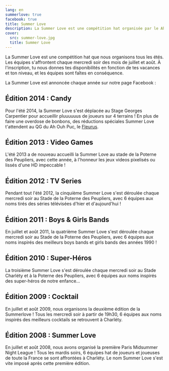```yaml
---
lang: en
summerlove: true
facebook: true
title: Summer Love
description: La Summer Love est une compétition hat organisée par le Ah Ouh Puc tous les étés. Les équipes s'affrontent chaque mercredi soir des mois de juillet et août.
cover:
  src: summer-love.jpg
  title: Summer Love
---
```


La Summer Love est une compétition hat que nous organisons tous les étés. Les équipes s'affrontent chaque mercredi soir des mois de juillet et août. À l'inscription, tu nous donnes tes disponibilités en fonction de tes vacances et ton niveau, et les équipes sont faîtes en conséquence.

La Summer Love est annoncée chaque année sur notre page Facebook :

<div id="summer-love-fb"><div class="fb-like-box" data-href="https://www.facebook.com/ahouhpuc" data-colorscheme="light" data-show-faces="false" data-header="false" data-stream="false" data-show-border="false"></div></div>

## Édition 2014 : Candy

Pour l'été 2014, la Summer Love s'est déplacée au Stage Georges Carpentier pour accueillir pluuuuuus de joueurs sur 4 terrains ! En plus de faire une overdose de bonbons, des réductions spéciales Summer Love t'attendent au QG du Ah Ouh Puc, le <a href="http://www.lefleurus.com/" target="_blank">Fleurus</a>.

## Édition 2013 : Video Games

L'été 2013 a de nouveau accueilli la Summer Love au stade de la Poterne des Peupliers, avec cette année, à l'honneur les jeux videos pixelisés ou lissés d'une HD impeccable !

## Édition 2012 : TV Series

Pendant tout l'été 2012, la cinquième Summer Love s'est déroulée chaque mercredi soir au Stade de la Poterne des Peupliers, avec 6 équipes aux noms tirés des séries télévisées d'hier et d'aujourd'hui !

## Édition 2011 : Boys & Girls Bands

En juillet et août 2011, la quatrième Summer Love s'est déroulée chaque mercredi soir au Stade de la Poterne des Peupliers, avec 6 équipes aux noms inspirés des meilleurs boys bands et girls bands des années 1990 !

## Édition 2010 : Super-Héros

La troisième Summer Love s'est déroulée chaque mercredi soir au Stade Charléty et à la Poterne des Peupliers, avec 6 équipes aux noms inspirés des super-héros de notre enfance…

## Édition 2009 : Cocktail

En juillet et août 2009, nous organisons la deuxième édition de la Summerlove ! Tous les mercredi soir à partir de 19h30, 6 équipes aux noms inspirés des meilleurs cocktails se retrouvent à Charléty.

## Édition 2008 : Summer Love

En juillet et août 2008, nous avons organisé la première Paris Midsummer Night League ! Tous les mardis soirs, 6 équipes hat de joueurs et joueuses de toute la France se sont affrontées à Charléty. Le nom Summer Love s'est vite imposé après cette première édition.
